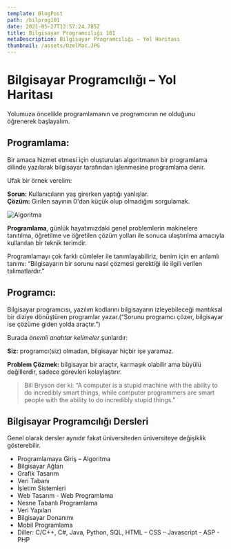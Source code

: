 ```yaml
---
template: BlogPost
path: /bilprog101
date: 2021-05-27T12:57:24.785Z
title: Bilgisayar Programcılığı 101
metaDescription: Bilgisayar Programcılığı – Yol Haritası
thumbnail: /assets/OzelMac.JPG
---
```

# Bilgisayar Programcılığı – Yol Haritası

Yolumuza öncelikle programlamanın ve programcının ne olduğunu öğrenerek başlayalım.

## Programlama:

Bir amaca hizmet etmesi için oluşturulan algoritmanın bir programlama dilinde yazılarak bilgisayar tarafından işlenmesine programlama denir.

Ufak bir örnek verelim:

**Sorun:** Kullanıcıların yaş girerken yaptığı yanlışlar.\
**Çözüm:** Girilen sayının 0'dan küçük olup olmadığını sorgulamak.

![Algoritma](/assets/algoritma.png "Algoritma")

**Programlama**, günlük hayatımızdaki genel problemlerin makinelere tanıtılma, öğretilme ve öğretilen çözüm yolları ile sonuca ulaştırılma amacıyla kullanılan bir teknik terimdir. 

Programlamayı çok farklı cümleler ile tanımlayabiliriz, benim için en anlamlı tanımı: “Bilgisayarın bir sorunu nasıl çözmesi gerektiği ile ilgili verilen talimatlardır.”

## Programcı:

Bilgisayar programcısı, yazılım kodlarını bilgisayarın izleyebileceği mantıksal bir diziye dönüştüren programlar yazar.(“Sorunu programcı çözer, bilgisayar ise çözüme giden yolda araçtır.”)

Burada *önemli anahtar kelimeler* şunlardır:

**Siz:** programcı(siz) olmadan, bilgisayar hiçbir işe yaramaz.

**Problem Çözmek:** bilgisayar bir araçtır, karmaşık olabilir ama büyülü değillerdir, sadece görevleri kolaylaştırır.

> Bill Bryson der ki: “A computer is a stupid machine with the ability to do incredibly smart things, while computer programmers are smart people with the ability to do incredibly stupid things.”



## Bilgisayar Programcılığı Dersleri

Genel olarak dersler aynıdır fakat üniversiteden üniversiteye değişiklik gösterebilir.

* Programlamaya Giriş – Algoritma
* Bilgisayar Ağları
* Grafik Tasarım
* Veri Tabanı 
* İşletim Sistemleri
* Web Tasarım - Web Programlama
* Nesne Tabanlı Programlama
* Veri Yapıları
* Bilgisayar Donanımı
* Mobil Programlama
* Diller: C/C++, C#, Java, Python, SQL,  HTML – CSS – Javascript - ASP - PHP
